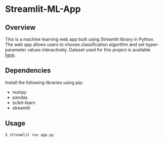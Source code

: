 # Streamlit-ML-App
## Overview
This is a machine learning web app built using Streamlit library in Python. The web app allows users to choose classification algorithm and set hyper-parameter values interactively. Dataset used for this project is available [here](https://archive.ics.uci.edu/ml/datasets/Mushroom).

## Dependencies
Install the following libraries using pip:
* numpy
* pandas
* scikit-learn
* streamlit

## Usage
``$ streamlit run app.py``